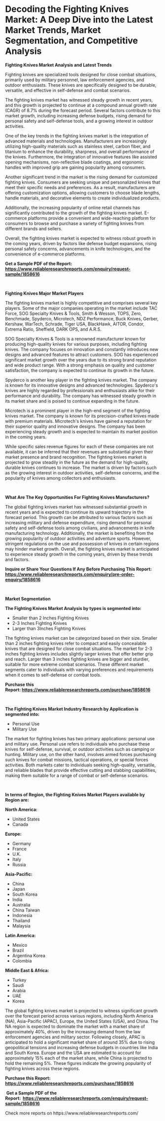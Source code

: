 <p><h1>Decoding the Fighting Knives Market: A Deep Dive into the Latest Market Trends, Market Segmentation, and Competitive Analysis</h1></p><p><strong>Fighting Knives Market Analysis and Latest Trends</strong></p>
<p><p>Fighting knives are specialized tools designed for close combat situations, primarily used by military personnel, law enforcement agencies, and outdoor enthusiasts. These knives are specifically designed to be durable, versatile, and effective in self-defense and combat scenarios.</p><p>The fighting knives market has witnessed steady growth in recent years, and this growth is projected to continue at a compound annual growth rate (CAGR) of 8.7% during the forecast period. Several factors contribute to this market growth, including increasing defense budgets, rising demand for personal safety and self-defense tools, and a growing interest in outdoor activities.</p><p>One of the key trends in the fighting knives market is the integration of advanced materials and technologies. Manufacturers are increasingly utilizing high-quality materials such as stainless steel, carbon fiber, and titanium to enhance the durability, sharpness, and overall performance of the knives. Furthermore, the integration of innovative features like assisted opening mechanisms, non-reflective blade coatings, and ergonomic handles with improved grip are gaining popularity among consumers.</p><p>Another significant trend in the market is the rising demand for customized fighting knives. Consumers are seeking unique and personalized knives that meet their specific needs and preferences. As a result, manufacturers are offering customization options, allowing customers to choose blade lengths, handle materials, and decorative elements to create individualized products.</p><p>Additionally, the increasing popularity of online retail channels has significantly contributed to the growth of the fighting knives market. E-commerce platforms provide a convenient and wide-reaching platform for consumers to browse and purchase a variety of fighting knives from different brands and sellers.</p><p>Overall, the fighting knives market is expected to witness robust growth in the coming years, driven by factors like defense budget expansions, rising personal safety concerns, advancements in knife technologies, and the convenience of e-commerce platforms.</p></p>
<p><strong>Get a Sample PDF of the Report:&nbsp; <a href="https://www.reliableresearchreports.com/enquiry/request-sample/1858616">https://www.reliableresearchreports.com/enquiry/request-sample/1858616</a></strong></p>
<p>&nbsp;</p>
<p><strong>Fighting Knives Major Market Players</strong></p>
<p><p>The fighting knives market is highly competitive and comprises several key players. Some of the major companies operating in the market include TAC Force, SOG Specialty Knives & Tools, Smith & Wesson, TOPS, Zero, Benchmade, Spyderco, Microtech, NDZ Performance, Buck Knives, Gerber, Kershaw, WarTech, Schrade, Tiger USA, BlackHawk, AITOR, Condor, Extrema Ratio, Sheffield, DARK OPS, and A.R.S.</p><p>SOG Specialty Knives & Tools is a renowned manufacturer known for producing high-quality knives for various purposes, including fighting knives. The company focuses on innovation and constantly introduces new designs and advanced features to attract customers. SOG has experienced significant market growth over the years due to its strong brand reputation and wide product range. With a strong emphasis on quality and customer satisfaction, the company is expected to continue its growth in the future.</p><p>Spyderco is another key player in the fighting knives market. The company is known for its innovative designs and advanced technologies. Spyderco's knives are highly regarded by professionals and enthusiasts alike for their performance and durability. The company has witnessed steady growth in its market share and is poised to continue expanding in the future.</p><p>Microtech is a prominent player in the high-end segment of the fighting knives market. The company is known for its precision-crafted knives made with premium materials. Microtech's knives have gained a reputation for their superior quality and innovative designs. The company has been experiencing steady growth and is expected to maintain its market position in the coming years.</p><p>While specific sales revenue figures for each of these companies are not available, it can be inferred that their revenues are substantial given their market presence and brand recognition. The fighting knives market is projected to grow steadily in the future as the demand for high-quality, durable knives continues to increase. The market is driven by factors such as the growing interest in outdoor activities, self-defense concerns, and the popularity of knives among collectors and enthusiasts.</p></p>
<p>&nbsp;</p>
<p><strong>What Are The Key Opportunities For Fighting Knives Manufacturers?</strong></p>
<p><p>The global fighting knives market has witnessed substantial growth in recent years and is expected to continue its upward trajectory in the forecast period. This growth can be attributed to various factors such as increasing military and defense expenditure, rising demand for personal safety and self-defense tools among civilians, and advancements in knife manufacturing technology. Additionally, the market is benefiting from the growing popularity of outdoor activities and adventure sports. However, stringent regulations on the use and possession of knives in certain regions may hinder market growth. Overall, the fighting knives market is anticipated to experience steady growth in the coming years, driven by these trends and factors.</p></p>
<p><strong>Inquire or Share Your Questions If Any Before Purchasing This Report: <a href="https://www.reliableresearchreports.com/enquiry/pre-order-enquiry/1858616">https://www.reliableresearchreports.com/enquiry/pre-order-enquiry/1858616</a></strong></p>
<p>&nbsp;</p>
<p><strong>Market Segmentation</strong></p>
<p><strong>The Fighting Knives Market Analysis by types is segmented into:</strong></p>
<p><ul><li>Smaller than 2 Inches Fighting Knives</li><li>2-3 Inches Fighting Knives</li><li>Larger than 3Inches Fighting Knives</li></ul></p>
<p><p>The fighting knives market can be categorized based on their size. Smaller than 2 inches fighting knives refer to compact and easily concealable knives that are designed for close combat situations. The market for 2-3 inches fighting knives includes slightly larger knives that offer better grip and reach. Larger than 3 inches fighting knives are bigger and sturdier, suitable for more extreme combat scenarios. These different market segments cater to individuals with varying preferences and requirements when it comes to self-defense or combat tools.</p></p>
<p><strong>Purchase this Report:&nbsp;<a href="https://www.reliableresearchreports.com/purchase/1858616">https://www.reliableresearchreports.com/purchase/1858616</a></strong></p>
<p>&nbsp;</p>
<p><strong>The Fighting Knives Market Industry Research by Application is segmented into:</strong></p>
<p><ul><li>Personal Use</li><li>Military Use</li></ul></p>
<p><p>The market for fighting knives has two primary applications: personal use and military use. Personal use refers to individuals who purchase these knives for self-defense, survival, or outdoor activities such as camping or hunting. Military use, on the other hand, involves armed forces purchasing such knives for combat missions, tactical operations, or special forces activities. Both markets cater to individuals seeking high-quality, versatile, and reliable blades that provide effective cutting and stabbing capabilities, making them suitable for a range of combat or self-defense scenarios.</p></p>
<p>&nbsp;</p>
<p><strong>In terms of Region, the Fighting Knives Market Players available by Region are:</strong></p>
<p>
    <p> <strong> North America: </strong>
        <ul>
            <li>United States</li>
            <li>Canada</li>
        </ul>
        </p> 
    <p> <strong> Europe: </strong>
        <ul>
            <li>Germany</li>
            <li>France</li>
            <li>U.K.</li>
            <li>Italy</li>
            <li>Russia</li>
        </ul>
        </p> 
    <p> <strong> Asia-Pacific: </strong>
        <ul>
            <li>China</li>
            <li>Japan</li>
            <li>South Korea</li>
            <li>India</li>
            <li>Australia</li>
            <li>China Taiwan</li>
            <li>Indonesia</li>
            <li>Thailand</li>
            <li>Malaysia</li>
        </ul>
        </p> 
    <p> <strong> Latin America: </strong>
        <ul>
            <li>Mexico</li>
            <li>Brazil</li>
            <li>Argentina Korea</li>
            <li>Colombia</li>
        </ul>
        </p> 
    <p> <strong> Middle East & Africa: </strong>
        <ul>
            <li>Turkey</li>
            <li>Saudi</li>
            <li>Arabia</li>
            <li>UAE</li>
            <li>Korea</li>
        </ul>
    </p>
    </p>
<p><p>The global fighting knives market is projected to witness significant growth over the forecast period across various regions, including North America (NA), Asia-Pacific (APAC), Europe, the United States (USA), and China. The NA region is expected to dominate the market with a market share of approximately 40%, driven by the increasing demand from the law enforcement agencies and military sector. Following closely, APAC is anticipated to hold a significant market share of around 35% due to rising geopolitical tensions and increasing defense budgets in countries like India and South Korea. Europe and the USA are estimated to account for approximately 15% each of the market share, while China is projected to hold the remaining 5%. These figures indicate the growing popularity of fighting knives across these regions.</p></p>
<p><strong>Purchase this Report: <a href="https://www.reliableresearchreports.com/purchase/1858616">https://www.reliableresearchreports.com/purchase/1858616</a></strong></p>
<p>&nbsp;<strong>Get a Sample PDF of the Report:&nbsp;&nbsp;<a href="https://www.reliableresearchreports.com/enquiry/request-sample/1858616">https://www.reliableresearchreports.com/enquiry/request-sample/1858616</a></strong></p>
<p><strong></strong></p>
<p>Check more reports on https://www.reliableresearchreports.com/</p>